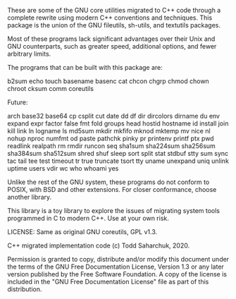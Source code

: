 These are some of the GNU core utilities migrated to C++ code through a 
complete rewrite using modern C++ conventions and techniques.  This package
is the union of the GNU fileutils, sh-utils, and textutils packages.

Most of these programs lack significant advantages over their Unix
and GNU counterparts, such as greater speed, additional options, and fewer
arbitrary limits.

The programs that can be built with this package are:

  b2sum echo touch basename basenc cat chcon chgrp chmod  chown chroot 
  cksum comm coreutils 
  
Future:

  arch base32 base64
  cp csplit cut date dd df dir dircolors dirname
  du env expand expr factor false fmt fold groups head hostid hostname
  id install join kill link ln logname ls md5sum mkdir mkfifo mknod mktemp
  mv nice nl nohup nproc numfmt od paste pathchk pinky pr printenv printf ptx
  pwd readlink realpath rm rmdir runcon seq sha1sum sha224sum sha256sum
  sha384sum sha512sum shred shuf sleep sort split stat stdbuf stty sum sync
  tac tail tee test timeout tr true truncate tsort tty uname unexpand
  uniq unlink uptime users vdir wc who whoami yes

Unlike the rest of the GNU system, these programs do not conform to
POSIX, with BSD and other extensions.  For closer conformance, choose another 
library.

This library is a toy library to explore the issues of migrating system tools
programmed in C to modern C++.  Use at your own risk.

LICENSE: Same as original GNU coreutils, GPL v1.3.

C++ migrated implementation code (c) Todd Saharchuk, 2020.

Permission is granted to copy, distribute and/or modify this document
under the terms of the GNU Free Documentation License, Version 1.3 or
any later version published by the Free Software Foundation.  A copy 
of the license is included in the "GNU Free Documentation License" 
file as part of this distribution.